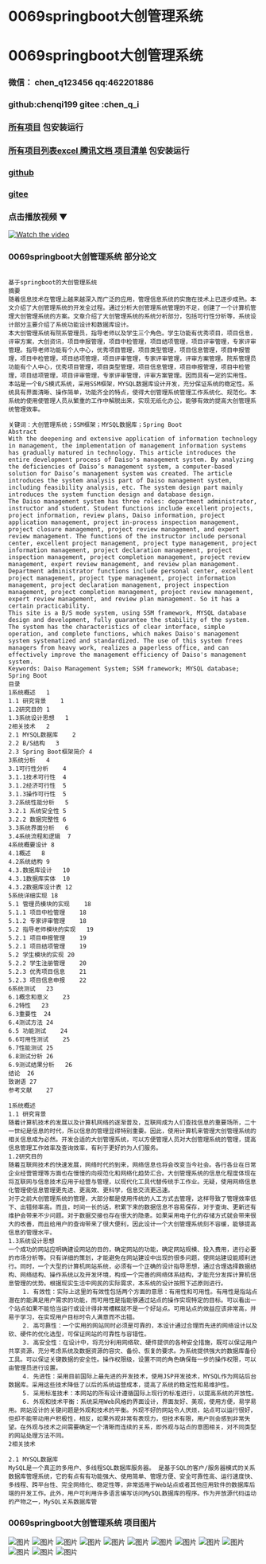 # 0069springboot大创管理系统


# 0069springboot大创管理系统

### 微信： chen_q123456  qq:462201886
### github:chenqi199 gitee :chen_q_i

### [所有项目](https://github.com/GraduationProject-springboot/allSpringbootProjects) 包安装运行

### [所有项目列表excel 腾讯文档 项目清单](https://docs.qq.com/sheet/DSHRFSVZ5aEVYT3N3?tab=BB08J2) 包安装运行

### [github](https://chenqi199.github.io)

### [gitee](https://gitee.com/chen_q_i)

### 点击播放视频 ▼
[![Watch the video](https://i.sstatic.net/Vp2cE.png)](https://player.bilibili.com/player.html?isOutside=true&aid=BV16ia6epENY&bvid=BV16ia6epENY&cid=500001610575977&p=70)



### 0069springboot大创管理系统 部分论文
```

﻿基于springboot的大创管理系统
摘要
随着信息技术在管理上越来越深入而广泛的应用，管理信息系统的实施在技术上已逐步成熟。本文介绍了大创管理系统的开发全过程。通过分析大创管理系统管理的不足，创建了一个计算机管理大创管理系统的方案。文章介绍了大创管理系统的系统分析部分，包括可行性分析等，系统设计部分主要介绍了系统功能设计和数据库设计。
本大创管理系统有院系管理员，指导老师以及学生三个角色。学生功能有优秀项目，项目信息，评审方案，大创资讯，项目申报管理，项目中检管理，项目结项管理，项目评审管理，专家评审管理。指导老师功能有个人中心，优秀项目管理，项目类型管理，项目信息管理，项目申报管理，项目中检管理，项目结项管理，项目评审管理，专家评审管理，评审方案管理。院系管理员功能有个人中心，优秀项目管理，项目类型管理，项目信息管理，项目申报管理，项目中检管理，项目结项管理，项目评审管理，专家评审管理，评审方案管理。因而具有一定的实用性。
本站是一个B/S模式系统，采用SSM框架，MYSQL数据库设计开发，充分保证系统的稳定性。系统具有界面清晰、操作简单，功能齐全的特点，使得大创管理系统管理工作系统化、规范化。本系统的使用使管理人员从繁重的工作中解脱出来，实现无纸化办公，能够有效的提高大创管理系统管理效率。

关键词：大创管理系统；SSM框架；MYSQL数据库；Spring Boot
Abstract
With the deepening and extensive application of information technology in management, the implementation of management information systems has gradually matured in technology. This article introduces the entire development process of Daiso's management system. By analyzing the deficiencies of Daiso’s management system, a computer-based solution for Daiso’s management system was created. The article introduces the system analysis part of Daiso management system, including feasibility analysis, etc. The system design part mainly introduces the system function design and database design.
The Daiso management system has three roles: department administrator, instructor and student. Student functions include excellent projects, project information, review plans, Daiso information, project application management, project in-process inspection management, project closure management, project review management, and expert review management. The functions of the instructor include personal center, excellent project management, project type management, project information management, project declaration management, project inspection management, project completion management, project review management, expert review management, and review plan management. Department administrator functions include personal center, excellent project management, project type management, project information management, project declaration management, project inspection management, project completion management, project review management, expert review management, and review plan management. So it has a certain practicability.
This site is a B/S mode system, using SSM framework, MYSQL database design and development, fully guarantee the stability of the system. The system has the characteristics of clear interface, simple operation, and complete functions, which makes Daiso's management system systematized and standardized. The use of this system frees managers from heavy work, realizes a paperless office, and can effectively improve the management efficiency of Daiso's management system.
Keywords: Daiso Management System; SSM framework; MYSQL database; Spring Boot
目录
1系统概述	1
1.1 研究背景	1
1.2研究目的	1
1.3系统设计思想	1
2相关技术	2
2.1 MYSQL数据库	2
2.2 B/S结构	3
2.3 Spring Boot框架简介	4
3系统分析	4
3.1可行性分析	4
3.1.1技术可行性	4
3.1.2经济可行性	5
3.1.3操作可行性	5
3.2系统性能分析	5
3.2.1 系统安全性	5
3.2.2 数据完整性	6
3.3系统界面分析	6
3.4系统流程和逻辑	7
4系统概要设计	8
4.1概述	8
4.2系统结构	9
4.3.数据库设计	10
4.3.1数据库实体	10
4.3.2数据库设计表	12
5系统详细实现	18
5.1 管理员模块的实现	18
5.1.1 项目中检管理	18
5.1.2 专家评审管理	18
5.2 指导老师模块的实现	19
5.2.1 项目申报管理	19
5.2.1 项目结项管理	19
5.2 学生模块的实现	20
5.2.2 学生注册管理	20
5.2.3 优秀项目信息	21
5.2.3 项目信息申报	22
6系统测试	23
6.1概念和意义	23
6.2特性	23
6.3重要性	24
6.4测试方法	24
6.5 功能测试	24
6.6可用性测试	25
6.7性能测试	25
6.8测试分析	26
6.9测试结果分析	26
结论	26
致谢语	27
参考文献	27

1系统概述
1.1 研究背景
随着计算机技术的发展以及计算机网络的逐渐普及，互联网成为人们查找信息的重要场所，二十一世纪是信息的时代，所以信息的管理显得特别重要。因此，使用计算机来管理大创管理系统的相关信息成为必然。开发合适的大创管理系统，可以方便管理人员对大创管理系统的管理，提高信息管理工作效率及查询效率，有利于更好的为人们服务。
1.2研究目的
随着互联网技术的快速发展，网络时代的到来，网络信息也将会改变当今社会。各行各业在日常企业经营管理等方面也在慢慢的向规范化和网络化趋势汇合。大创管理系统的信息化程度体现在将互联网与信息技术应用于经营与管理，以现代化工具代替传统手工作业。无疑，使用网络信息化管理使信息管理更先进、更高效、更科学，信息交流更迅速。
对于之前大创管理系统的管理，大部分都是使用传统的人工方式去管理，这样导致了管理效率低下、出错频率高。而且，时间一长的话，积累下来的数据信息不容易保存，对于查询、更新还有维护会带来不少问题。对于数据交接也存在很大的隐患。如果采用电子化的存储方式就会带来很大的改善，而且给用户的查询带来了很大便利，因此设计一个大创管理系统刻不容缓，能够提高信息的管理水平。
1.3系统设计思想
一个成功的网站应明确建设网站的目的，确定网站的功能，确定网站规模、投入费用，进行必要的市场分析等。只有详细的策划，才能避免在网站建设中出现的很多问题，使网站建设能顺利进行。同时，一个大型的计算机网站系统，必须有一个正确的设计指导思想，通过合理选择数据结构、网络结构、操作系统以及开发环境，构成一个完善的网络体系结构，才能充分发挥计算机信息管理的优势。根据现实生活中网民的实际需求，本系统的设计按照下述原则进行。
    1. 有效性：实际上这里的有效性包括两个方面的意思：有用性和可用性。有用性是指站点潜在的能满足用户需求的功能，而可用性是指能够通过站点的操作实现特定的目标。可以看出一个站点如果不能恰当运行或设计得非常槽糕就不是一个好站点。可用站点的效益应该非常高，并易于学习，在实现用户目标时令人满意而不出错。
    2. 高可靠性：一个实用的网站同时必须是可靠的，本设计通过合理而先进的网络设计以及软、硬件的优化选型，可保证网站的可靠性与容错性。
    3. 高安全性：在设计中，将充分利用网络软、硬件提供的各种安全措施，既可以保证用户共享资源，充分考虑系统及数据资源的容灾、备份、恢复的要求。为系统提供强大的数据库备份工具。可以保证关键数据的安全性。操作权限级，设置不同的角色确保每一步的操作权限，可以由管理员进行设置。
    4. 先进性：采用目前国际上最先进的开发技术，使用JSP开发技术，MYSQL作为网站后台数据库。采用这些技术降低了以后的系统运营成本，提高了系统的稳定性和易维护性。
    5. 采用标准技术：本网站的所有设计遵循国际上现行的标准进行，以提高系统的开放性。
    6. 外观和技术平衡：系统采用Web风格的界面设计，界面友好、美观，使用方便，易学易用。网站设计的关键问题是外观和技术的平衡。外现不好的网站令人厌烦，站点可以运行很好，但却不能带动用户积极性，相反，如果外观非常有表现力，但技术有限，用户则会感到非常失望。在外观与技术之间需要确定一个清晰而连续的关系，即外观与站点的意图相关，对不同类型的网站处理方法不同。
2相关技术

2.1 MYSQL数据库
MySQL是一个真正的多用户、多线程SQL数据库服务器。 是基于SQL的客户/服务器模式的关系数据库管理系统，它的有点有有功能强大、使用简单、管理方便、安全可靠性高、运行速度快、多线程、跨平台性、完全网络化、稳定性等，非常适用于Web站点或者其他应用软件的数据库后端的开发工作。此外，用户可利用许多语言编写访问MySQL数据库的程序。作为开放源代码运动的产物之一，MySQL关系数据库管

```
### 0069springboot大创管理系统 项目图片
![图片](/images/0069springbootimg_001.jpg)
![图片](/images/0069springbootimg_003.jpg)
![图片](/images/0069springbootimg_002.jpg)
![图片](/images/0069springbootimg_012.jpg)
![图片](/images/0069springbootimg_006.jpg)
![图片](/images/0069springbootimg_007.jpg)
![图片](/images/0069springbootimg_013.jpg)
![图片](/images/0069springbootimg_005.jpg)
![图片](/images/0069springbootimg_011.jpg)
![图片](/images/0069springbootimg_010.jpg)
![图片](/images/0069springbootimg_004.jpg)
![图片](/images/0069springbootimg_009.jpg)
![图片](/images/0069springbootimg_008.jpg)








